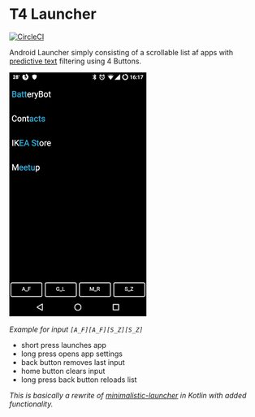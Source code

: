 # T4 Launcher
[![CircleCI](https://circleci.com/gh/rsteube/t4-launcher.svg?style=svg)](https://circleci.com/gh/rsteube/t4-launcher)

Android Launcher simply consisting of a scrollable list af apps with [predictive text](https://en.wikipedia.org/wiki/Predictive_text) filtering using 4 Buttons.

![](fastlane/metadata/android/en-US/images/phoneScreenshots/sample.png)

_Example for input `[A_F][A_F][S_Z][S_Z]`_
- short press launches app
- long press opens app settings
- back button removes last input
- home button clears input
- long press back button reloads list

_This is basically a rewrite of [minimalistic-launcher](https://github.com/Collinux/minimalist-launcher) in Kotlin with added functionality._
